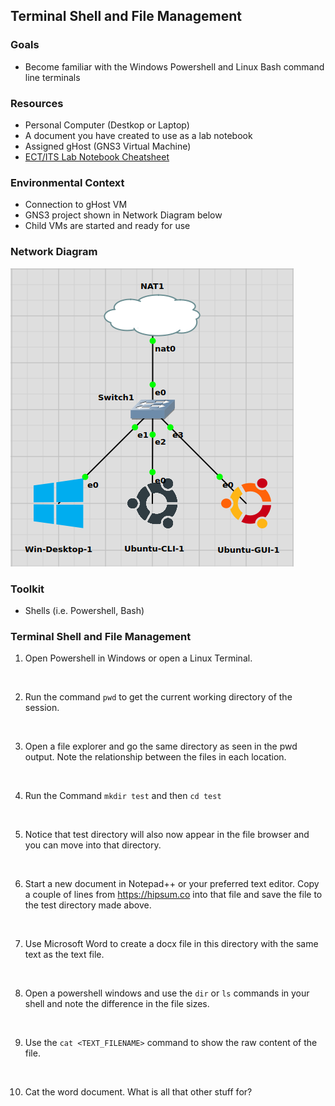 ## Terminal Shell and File Management

### Goals
-   Become familiar with the Windows Powershell and Linux Bash command line terminals

### Resources

- Personal Computer (Destkop or Laptop)
- A document you have created to use as a lab notebook
- Assigned gHost (GNS3 Virtual Machine)
- [ECT/ITS Lab Notebook Cheatsheet](https://github.com/OHIO-ECT/Lab-Notebook-Cheat-Sheet)

### Environmental Context
- Connection to gHost VM
- GNS3 project shown in Network Diagram below
- Child VMs are started and ready for use

### Network Diagram

![](./images/lab1-pic2-1.png)

### Toolkit

-   Shells (i.e. Powershell, Bash)

### Terminal Shell and File Management

1. Open Powershell in Windows or open a Linux Terminal.
<br>

2. Run the command ``pwd`` to get the current working directory of the session.
<br>

3. Open a file explorer and go the same directory as seen in the pwd output. Note the relationship between the files in each location.
<br>

4. Run the Command ``mkdir test`` and then ``cd test``
<br>

5. Notice that test directory will also now appear in the file browser and you can move into that directory.
<br>

6. Start a new document in Notepad++ or your preferred text editor. Copy a couple of lines from <https://hipsum.co> into that file and save the file to the test directory made above.
<br>

7. Use Microsoft Word to create a docx file in this directory with the same text as the text file.
<br>

8. Open a powershell windows and use the ``dir`` or ``ls`` commands in your shell and note the difference in the file sizes.
<br>

9. Use the ``cat <TEXT_FILENAME>`` command to show the raw content of the file.
<br>

10. Cat the word document. What is all that other stuff for?
